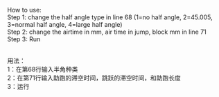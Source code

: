 How to use:
<br>
Step 1: change the half angle type in line 68 (1=no half angle, 2=45.005, 3=normal half angle, 4=large half angle)
<br>
Step 2: change the airtime in mm, air time in jump, block mm in line 71
<br>
Step 3: Run
<br>
<br>

用法：
<br>
1：在第68行输入半角种类
<br>
2：在第71行输入助跑的滞空时间，跳跃的滞空时间，和助跑长度
<br>
3：运行
